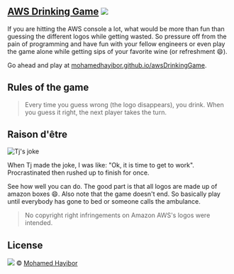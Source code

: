 

[AWS Drinking Game](http://mohamedhayibor.github.io/awsDrinkingGame/) ![](https://img.shields.io/badge/status-stable-green.svg)
----

If you are hitting the AWS console a lot, what would be more than fun than guessing the different logos while getting wasted. So pressure off from the pain of programming and have fun with your fellow engineers or even play the game alone while getting sips of your favorite wine (or refreshment :smile:).

Go ahead and play at [mohamedhayibor.github.io/awsDrinkingGame](http://mohamedhayibor.github.io/awsDrinkingGame/).

## Rules of the game

> Every time you guess wrong (the logo disappears), you drink. When you guess it right, the next player takes the turn.

## Raison d'être

![Tj's joke](http://res.cloudinary.com/masteryoperation/image/upload/v1459909468/AwsJoke_zvsv1b.png)

When Tj made the joke, I was like: "Ok, it is time to get to work". Procrastinated then rushed up to finish for once.

See how well you can do. The good part is that all logos are made up of amazon boxes :smile:. Also note that the game doesn't end. So basically play until everybody has gone to bed or someone calls the ambulance.

> No copyright right infringements on Amazon AWS's logos were intended.

## License
![](https://img.shields.io/badge/license-MIT-blue.svg) © [Mohamed Hayibor](https://github.com/mohamedhayibor)
